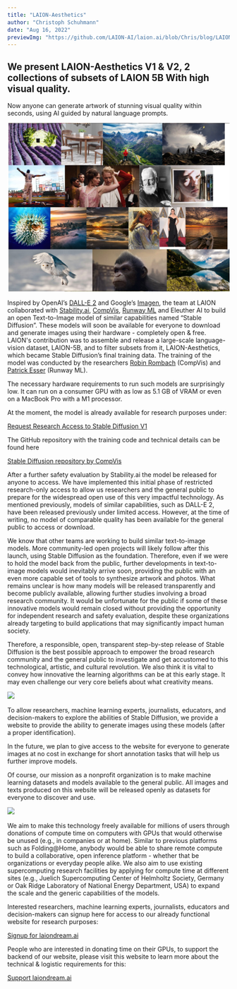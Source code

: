 ```yaml
---
title: "LAION-Aesthetics"
author: "Christoph Schuhmann"
date: "Aug 16, 2022"
previewImg: "https://github.com/LAION-AI/laion.ai/blob/Chris/blog/LAION-Aesthetics.jpg"
---
```

## We present  LAION-Aesthetics V1 & V2, 2 collections of subsets of LAION 5B With high visual quality.

Now anyone can generate artwork of stunning visual quality within seconds, using AI guided by natural language prompts.

![](https://github.com/LAION-AI/laion.ai/blob/Chris/blog/LAION-Aesthetics.jpg)

Inspired by OpenAI’s [DALL-E 2](https://openai.com/dall-e-2/) and Google’s [Imagen](https://imagen.research.google/), the team at LAION collaborated with [Stability.ai](https://stability.ai), [CompVis](https://ommer-lab.com/), [Runway ML](https://runwayml.com/) and Eleuther AI to build an open Text-to-Image model of similar capabilities named “Stable Diffusion”. These models will soon be available for everyone to download and generate images using their hardware - completely open & free. LAION's contribution was to assemble and release a large-scale language-vision dataset, LAION-5B, and to filter subsets from it, LAION-Aesthetics, which became Stable Diffusion’s final training data. The training of the model was conducted by the researchers [Robin Rombach](https://scholar.google.com/citations?user=ygdQhrIAAAAJ) (CompVis) and [Patrick Esser](https://scholar.google.com/citations?user=ang8MoQAAAAJ) (Runway ML).

The necessary hardware requirements to run such models are surprisingly low. It can run on a consumer GPU with as low as 5.1 GB of VRAM or even on a MacBook Pro with a M1 processor. 

At the moment, the model is already available for research purposes under: 

[Request Research Access to Stable Diffusion V1](https://stability.ai/research-access-form)

The GitHub repository with the training code and technical details can be found here

[Stable Diffusion repository by CompVis](https://github.com/CompVis/stable-diffusion)


After a further safety evaluation by Stability.ai the model be released for anyone to access.
We have implemented this initial phase of restricted research-only access to allow us researchers and the general public to prepare for the widespread open use of this very impactful technology.
As mentioned previously, models of similar capabilities, such as DALL-E 2, have been released previously under limited access.
However, at the time of writing, no model of comparable quality has been available for the general public to access or download. 

We know that other teams are working to build similar text-to-image models. More community-led open projects will likely follow after this launch, using Stable Diffusion as the foundation. Therefore, even if we were to hold the model back from the public, further developments in text-to-image models would inevitably arrive soon, providing the public with an even more capable set of tools to synthesize artwork and photos.  What remains unclear is how many models will be released transparently and become publicly available, allowing further studies involving a broad research community. It would be unfortunate for the public if some of these innovative models would remain closed without providing the opportunity for independent research and safety evaluation, despite these organizations already targeting to build applications that may significantly impact human society.

Therefore, a responsible, open, transparent step-by-step release of Stable Diffusion is the best possible approach to empower the broad research community and the general public to investigate and get accustomed to this technological, artistic, and cultural revolution. We also think it is vital to convey how innovative the learning algorithms can be at this early stage. It may even challenge our very core beliefs about what creativity means.

![](https://images.squarespace-cdn.com/content/v1/6213c340453c3f502425776e/e9173b23-ede6-4004-b69c-7b03fce8872b/Screenshot+2022-08-10+at+15.58.02.png?format=750w)

To allow researchers, machine learning experts, journalists, educators, and decision-makers to explore the abilities of Stable Diffusion, we provide a website to provide the ability to generate images using these models (after a proper identification).

In the future, we plan to give access to the website for everyone to generate images at no cost in exchange for short annotation tasks that will help us further improve models.

Of course, our mission as a nonprofit organization is to make machine learning datasets and models available to the general public. All images and texts produced on this website will be released openly as datasets for everyone to discover and use. 

![](https://images.squarespace-cdn.com/content/v1/6213c340453c3f502425776e/7346e820-8f18-4bd0-901e-379c5bc07c92/2-01.png?format=750w)

We aim to make this technology freely available for millions of users through donations of compute time on computers with GPUs that would otherwise be unused (e.g., in companies or at home). Similar to previous platforms such as Folding@Home, anybody would be able to share remote compute to build a collaborative, open inference platform - whether that be organizations or everyday people alike. We also aim to use existing supercomputing research facilities by applying for compute time at different sites (e.g., Juelich Supercomputing Center of Helmholtz Society, Germany or Oak Ridge Laboratory of National Energy Department, USA) to expand the scale and the generic capabilities of the models.

Interested researchers, machine learning experts, journalists, educators and decision-makers can signup here for access to our already functional website for research purposes:

[Signup for laiondream.ai](https://laiondream.ai/signup)

People who are interested in donating time on their GPUs, to support the backend of our website, please visit this website to learn more about the technical & logistic requirements for this:

[Support laiondream.ai](https://laiondream.ai/support)


